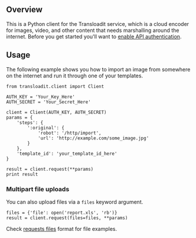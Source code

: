 ## Overview

This is a Python client for the Transloadit service, which is a cloud encoder for images, video, and other content that needs marshalling around the internet. Before you get started you'll want to [enable API authentication](http://transloadit.com/docs/authentication).


## Usage

The following example shows you how to import an image from somewhere on the internet and run it through one of your templates.


    from transloadit.client import Client

    AUTH_KEY = 'Your_Key_Here'
    AUTH_SECRET = 'Your_Secret_Here'

    client = Client(AUTH_KEY, AUTH_SECRET)
    params = {
        'steps': {
            ':original': {
                'robot': '/http/import',
                'url': 'http://example.com/some_image.jpg'
            }
        },
        'template_id': 'your_template_id_here'
    }

    result = client.request(**params)
    print result

### Multipart file uploads
You can also upload files via a `files` keyword argument.

```
files = {'file': open('report.xls', 'rb')}
result = client.request(files=files, **params)
```

Check [requests files](http://docs.python-requests.org/en/latest/user/quickstart/#post-a-multipart-encoded-file) format for file examples.

